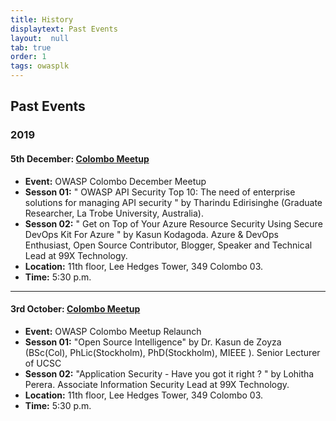 ```yaml
---
title: History
displaytext: Past Events
layout:  null
tab: true
order: 1
tags: owasplk
---
```


## Past Events

### 2019

####  5th December: [Colombo Meetup](https://www.meetup.com/colombo-security-meetup/events/266658163/) 
* **Event:** OWASP Colombo December Meetup 
* **Sesson 01:** " OWASP API Security Top 10: The need of enterprise solutions for managing API security " by Tharindu Edirisinghe (Graduate Researcher, La Trobe University, Australia).
* **Sesson 02:** " Get on Top of Your Azure Resource Security Using Secure DevOps Kit For Azure " by Kasun Kodagoda. Azure & DevOps Enthusiast, Open Source Contributor, Blogger, Speaker and Technical Lead at 99X Technology.
* **Location:** 11th floor, Lee Hedges Tower, 349 Colombo 03.  
* **Time:** 5:30 p.m.    

-------------

####  3rd October: [Colombo Meetup](https://www.meetup.com/colombo-security-meetup/events/265089512/) 

* **Event:** OWASP Colombo Meetup Relaunch
* **Sesson 01:** "Open Source Intelligence" by Dr. Kasun de Zoyza (BSc(Col), PhLic(Stockholm), PhD(Stockholm), MIEEE ). Senior Lecturer of UCSC  
* **Sesson 02:** "Application Security - Have you got it right ? " by Lohitha Perera. Associate Information Security Lead at 99X Technology.
* **Location:** 11th floor, Lee Hedges Tower, 349 Colombo 03.  
* **Time:** 5:30 p.m.  
